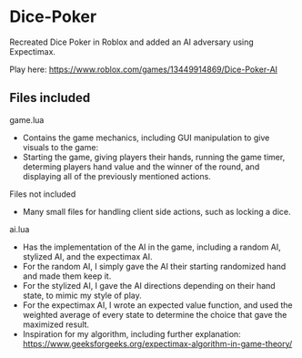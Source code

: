 # Dice-Poker
Recreated Dice Poker in Roblox and added an AI adversary using Expectimax.

Play here: https://www.roblox.com/games/13449914869/Dice-Poker-AI

## Files included
game.lua
- Contains the game mechanics, including GUI manipulation to give visuals to the game:
 - Starting the game, giving players their hands, running the game timer, determing players hand value and the winner of the round, and displaying all of the previously mentioned actions.

Files not included
- Many small files for handling client side actions, such as locking a dice.

ai.lua
- Has the implementation of the AI in the game, including a random AI, stylized AI, and the expectimax AI.
 - For the random AI, I simply gave the AI their starting randomized hand and made them keep it.
 - For the stylized AI, I gave the AI directions depending on their hand state, to mimic my style of play.
 - For the expectimax AI, I wrote an expected value function, and used the weighted average of every state to determine the choice that gave the maximized result.
  - Inspiration for my algorithm, including further explanation: https://www.geeksforgeeks.org/expectimax-algorithm-in-game-theory/ 

